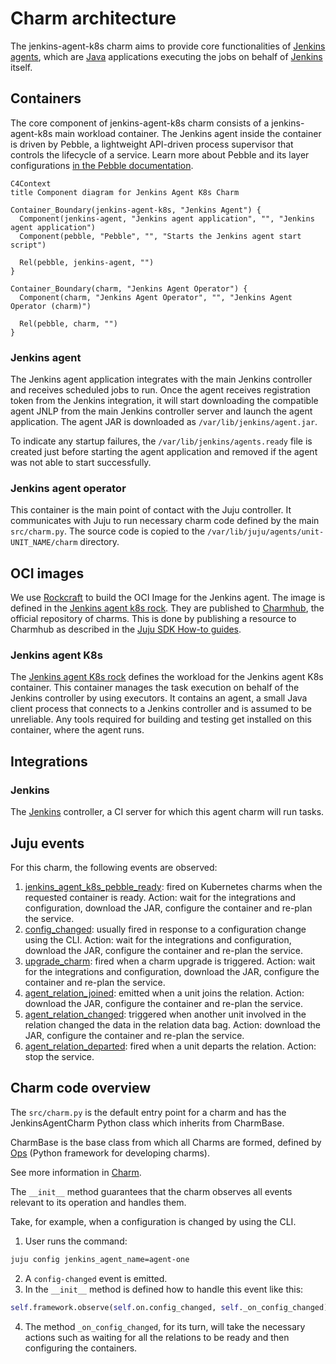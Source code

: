 # Charm architecture

The jenkins-agent-k8s charm aims to provide core functionalities of
[Jenkins agents](https://www.jenkins.io/doc/book/managing/nodes#components-of-distributed-builds),
which are [Java](https://www.java.com/en/) applications executing the jobs on behalf of
[Jenkins](https://www.jenkins.io/) itself.

## Containers

The core component of jenkins-agent-k8s charm consists of a jenkins-agent-k8s main workload
container. The Jenkins agent inside the container is driven by Pebble, a lightweight API-driven
process supervisor that controls the lifecycle of a service. Learn more about Pebble and its layer
configurations [in the Pebble documentation](https://github.com/canonical/pebble).

```mermaid
C4Context
title Component diagram for Jenkins Agent K8s Charm

Container_Boundary(jenkins-agent-k8s, "Jenkins Agent") {
  Component(jenkins-agent, "Jenkins agent application", "", "Jenkins agent application")
  Component(pebble, "Pebble", "", "Starts the Jenkins agent start script")

  Rel(pebble, jenkins-agent, "")
}

Container_Boundary(charm, "Jenkins Agent Operator") {
  Component(charm, "Jenkins Agent Operator", "", "Jenkins Agent Operator (charm)")
  
  Rel(pebble, charm, "")
}
```

### Jenkins agent

The Jenkins agent application integrates with the main Jenkins controller and receives scheduled jobs
to run. Once the agent receives registration token from the Jenkins integration, it will
start downloading the compatible agent JNLP from the main Jenkins controller server and launch
the agent application. The agent JAR is downloaded as `/var/lib/jenkins/agent.jar`.

To indicate any startup failures, the `/var/lib/jenkins/agents.ready` file is created just before
starting the agent application and removed if the agent was not able to start successfully.

### Jenkins agent operator

This container is the main point of contact with the Juju controller. It communicates with Juju to
run necessary charm code defined by the main `src/charm.py`. The source code is copied to the
`/var/lib/juju/agents/unit-UNIT_NAME/charm` directory.

## OCI images

We use [Rockcraft](https://canonical-rockcraft.readthedocs-hosted.com/en/latest/) to build the OCI Image for the Jenkins agent. 
The image is defined in the [Jenkins agent k8s rock](https://github.com/canonical/jenkins-agent-k8s-operator/blob/main/jenkins_agent_k8s_rock/).
They are published to [Charmhub](https://charmhub.io/), the official repository of charms.
This is done by publishing a resource to Charmhub as described in the [Juju SDK How-to guides](https://juju.is/docs/sdk/publishing).

### Jenkins agent K8s

The [Jenkins agent K8s rock](https://github.com/canonical/jenkins-agent-k8s-operator/blob/main/jenkins_agent_k8s_rock/) defines the workload for the Jenkins agent K8s container. This container manages the task execution on behalf of the Jenkins controller by using executors. It contains an agent, a small  Java client process that connects to a Jenkins controller and is assumed to be unreliable. Any tools required for building and testing get installed on this container, where the agent runs.

## Integrations

### Jenkins

The [Jenkins](https://charmhub.io/jenkins-k8s) controller, a CI server for which this agent charm will run tasks.

## Juju events

For this charm, the following events are observed:

1. [jenkins_agent_k8s_pebble_ready](https://juju.is/docs/sdk/container-name-pebble-ready-event): fired on Kubernetes charms when the requested container is ready.
Action: wait for the integrations and configuration, download the JAR, configure the container and re-plan the service.
2. [config_changed](https://juju.is/docs/sdk/config-changed-event): usually fired in response to a configuration change using the CLI.
Action: wait for the integrations and configuration, download the JAR, configure the container and re-plan the service.
3. [upgrade_charm](https://juju.is/docs/sdk/upgrade-charm-event): fired when a charm upgrade is triggered.
Action: wait for the integrations and configuration, download the JAR, configure the container and re-plan the service.
4. [agent_relation_joined](https://juju.is/docs/sdk/relation-name-relation-joined-event): emitted when a unit joins the relation.
Action: download the JAR, configure the container and re-plan the service.
5. [agent_relation_changed](https://juju.is/docs/sdk/relation-name-relation-changed-event): triggered when another unit involved in the relation changed the data in the relation data bag.
Action: download the JAR, configure the container and re-plan the service.
6. [agent_relation_departed](https://juju.is/docs/sdk/relation-name-relation-departed-event): fired when a unit departs the relation.
Action: stop the service.

## Charm code overview

The `src/charm.py` is the default entry point for a charm and has the JenkinsAgentCharm Python class which inherits from CharmBase.

CharmBase is the base class from which all Charms are formed, defined by [Ops](https://juju.is/docs/sdk/ops) (Python framework for developing charms).

See more information in [Charm](https://canonical-juju.readthedocs-hosted.com/en/3.6/user/reference/charm/).

The `__init__` method guarantees that the charm observes all events relevant to its operation and handles them.

Take, for example, when a configuration is changed by using the CLI.

1. User runs the command:
```bash
juju config jenkins_agent_name=agent-one
```
2. A `config-changed` event is emitted.
3. In the `__init__` method is defined how to handle this event like this:
```python
self.framework.observe(self.on.config_changed, self._on_config_changed)
```
4. The method `_on_config_changed`, for its turn,  will take the necessary actions such as waiting for all the relations to be ready and then configuring the containers.
